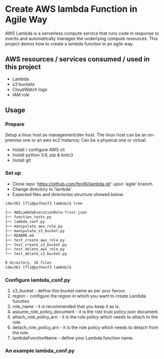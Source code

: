 # Create AWS lambda Function in Agile Way

AWS Lambda is a serverless compute service that runs code in response to events and automatically manages the underlying compute resources. This project demos how to create a lambda function in an agile way. 

## AWS resources / services consumed / used in this project
* Lambda
* s3 buckets
* CloudWatch logs
* IAM role 

## Usage

### Prepare

Setup a linux host as management/dev host. The linux host can be an on-premise one or an aws ec2 instance; Can be a physical one or virtual.

* Install / configure AWS cli
* Install python 3.6, pip & boto3
* Install git

### Set up

* Clone repo 'https://github.com/fen9li/lambda.git' upon 'agile' branch.
* Change directory to 'lambda'.
* Expected files and directories structure showed below.

```sh
(dev36) [fli@python73 lambda]$ tree
.
├── AWSLambdaExecutionRole-Trust.json
├── function_tests.py
├── lambda_conf.py
├── manipulate_aws_role.py
├── manipulate_s3_bucket.py
├── README.md
├── test_create_aws_role.py
├── test_create_s3_bucket.py
├── test_delete_aws_role.py
└── test_delete_s3_bucket.py

0 directory, 10 files
(dev36) [fli@python73 lambda]$
```

### Configure lambda_conf.py

1. s3_bucket - define this bucket name as per your favour.
1. region - configure the region in which you want to create Lambda function.
3. role_name - it is recommended that you keep it as is.
4. assume_role_policy_document - it is the role trust policy json document.
5. attach_role_policy_arn - it is the role policy which needs to attach to the role.
6. detach_role_policy_arn - it is the role policy which needs to detach from the role.
7. lambdaFunctionName - define your Lambda function name.

### An example lambda_conf.py
